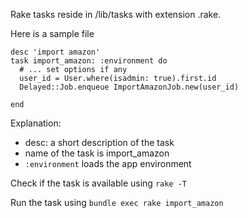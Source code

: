 Rake tasks reside in /lib/tasks with extension .rake.

Here is a sample file

```
desc 'import amazon'
task import_amazon: :environment do
  # ... set options if any
  user_id = User.where(isadmin: true).first.id
  Delayed::Job.enqueue ImportAmazonJob.new(user_id)

end
```
Explanation:
* desc: a short description of the task
* name of the task is import_amazon
* `:environment` loads the app environment

Check if the task is available using `rake -T`

Run the task using `bundle exec rake import_amazon`
